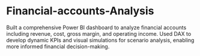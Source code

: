 # Financial-accounts-Analysis
Built a comprehensive Power BI dashboard to analyze financial accounts including revenue, cost, gross margin, and operating income. Used DAX to develop dynamic KPIs and visual simulations for scenario analysis, enabling more informed financial decision-making.
